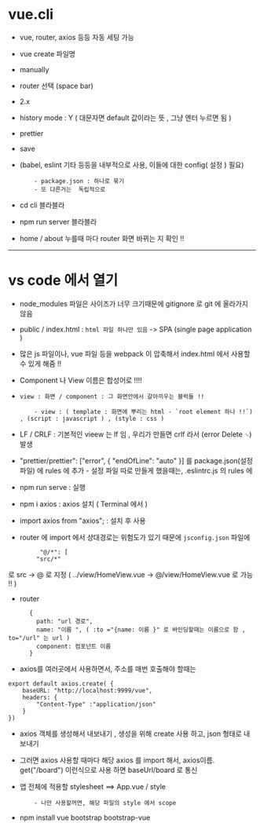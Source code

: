 # vue.cli

- vue, router, axios 등등 자동 세팅 가능 

- vue create 파일명 

- manually 

- router 선택 (space bar) 

- 2.x

- history mode : Y ( 대문자면 default 값이라는 뜻 , 그냥 엔터 누르면 됨 )

- prettier

- save 

- (babel, eslint 기타 등등을 내부적으로 사용, 이들에 대한 config( 설정 ) 필요)

          - package.json : 하나로 묶기 
          - 또 댜른거는  독립적으로 

- cd cli 블라블라 

- npm run server 블라블라 

- home / about 누를때 마다 router 화면 바뀌는 지 확인 !! 


---
# vs code 에서 열기 

- node_modules 파일은 사이즈가 너무 크기때문에 gitignore 로 git 에 올라가지 않음 

- public / index.html : `html 파일 하나만 있음`  -> SPA (single page application ) 

- 많은 js 파일이나, vue 파일 등을 webpack 이 압축해서 index.html 에서 사용할 수 있게 해줌 !! 

- Component 나 View 이름은 합성어로 !!!! 

- `view : 화면 / component : 그 화면안에서 갈아끼우는 블럭들 !! `

          - view : ( template : 화면에 뿌리는 html - `root element 하나 !!`) , (script : javascript ) , (style : css ) 

- LF / CRLF : 기본적인 vieew 는 lf 임 , 우리가 만들면 crlf 라서 (error  Delete `␍`) 발생 
- "prettier/prettier": ["error", { "endOfLine": "auto" }]  를 package.json(설정파일) 에 rules 에 추가 
          - 설정 파일 따로 만들게 했을때는, .eslintrc.js 의 rules 에 

- npm run serve : 실행 

- npm i axios : axios 설치 ( Terminal 에서 ) 

- import axios from "axios"; : 설치 후 사용 


- router 에 import 에서 상대경로는 위험도가 있기 때문에 `jsconfig.json` 파일에 

```
         "@/*": [
        "src/*"
``` 
로 src -> @ 로 지정 ( ../view/HomeView.vue -> @/view/HomeView.vue 로 가능 !! )


- router 
```
      {
        path: "url 경로",
        name: "이름 ", ( :to ="{name: 이름 }" 로 바인딩할때는 이름으로 함 , to="/url" 는 url ) 
        component: 컴포넌트 이름 
      }
```

- axios를 여러곳에서 사용하면서, 주소를 매번 호출해야 할때는 
```
export default axios.create( {
    baseURL: "http://localhost:9999/vue",
    headers: {
        "Content-Type" :"application/json"
    }
})
``` 
- axios 객체를 생성해서 내보내기 , 생성을 위해 create 사용 하고, json 형태로 내보내기 
- 그러면 axios 사용할 때마다 해당 axios 를 import 해서, axios이름. get("/board") 이런식으로 사용 하면 baseUrl/board 로 통신 

- 앱 전체에 적용할 stylesheet ==> App.vue / style 

          - 나만 사용할꺼면, 해당 파일의 style 에서 scope 


- npm install vue bootstrap bootstrap-vue
